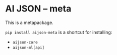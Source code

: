 # AI JSON – meta

This is a metapackage.

`pip install aijson-meta` is a shortcut for installing:
- `aijson-core`
- `aijson-ml[api]`